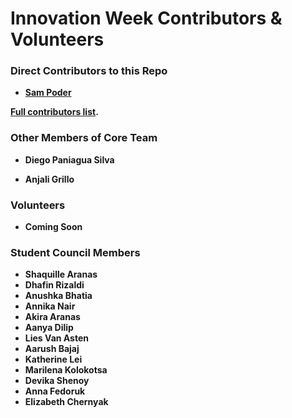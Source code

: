 Innovation Week Contributors & Volunteers
============================================

### Direct Contributors to this Repo

* **[Sam Poder](https://github.com/sampoder)**

**[Full contributors list](https://github.com/gemssingaporestudentcouncil/innovationweek2020/contributors).**

### Other Members of Core Team
* **Diego Paniagua Silva**

* **Anjali Grillo**

### Volunteers

* **Coming Soon**

### Student Council Members

* **Shaquille Aranas**
* **Dhafin Rizaldi**
* **Anushka Bhatia**
* **Annika Nair**
* **Akira Aranas**
* **Aanya Dilip**
* **Lies Van Asten**
* **Aarush Bajaj**
* **Katherine Lei**
* **Marilena Kolokotsa**
* **Devika Shenoy**
* **Anna Fedoruk**
* **Elizabeth Chernyak**

